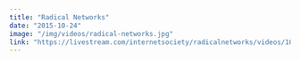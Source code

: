 ```yaml
---
title: "Radical Networks"
date: "2015-10-24"
image: "/img/videos/radical-networks.jpg"
link: "https://livestream.com/internetsociety/radicalnetworks/videos/102833124"
---
```

